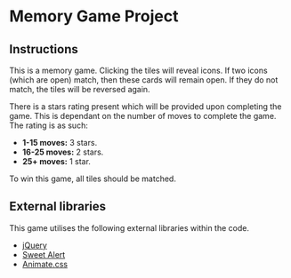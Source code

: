 # Memory Game Project

## Instructions

This is a memory game. Clicking the tiles will reveal icons. If two icons (which are open) match, then these cards will remain open. If they do not match, the tiles will be reversed again.

There is a stars rating present which will be provided upon completing the game. This is dependant on the number of moves to complete the game. The rating is as such:
* **1-15 moves:** 3 stars.
* **16-25 moves:** 2 stars.
* **25+ moves:** 1 star.

To win this game, all tiles should be matched.

## External libraries

This game utilises the following external libraries within the code.

* [jQuery](https://jquery.com)
* [Sweet Alert](https://sweetalert.js.org)
* [Animate.css](https://daneden.github.io/animate.css/)
